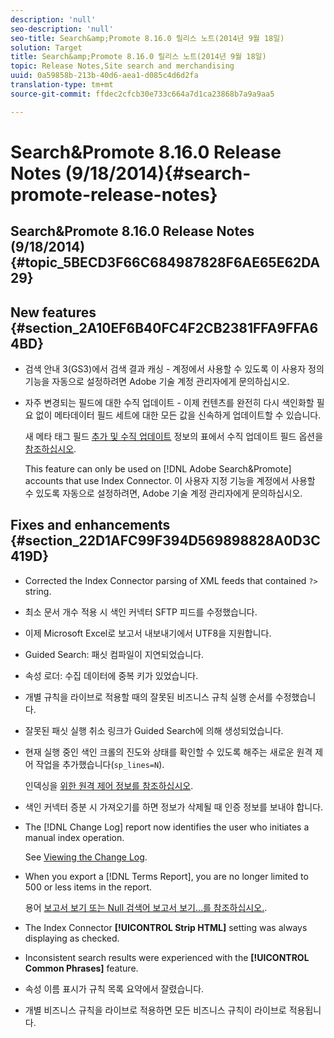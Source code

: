 ```yaml
---
description: 'null'
seo-description: 'null'
seo-title: Search&amp;Promote 8.16.0 릴리스 노트(2014년 9월 18일)
solution: Target
title: Search&amp;Promote 8.16.0 릴리스 노트(2014년 9월 18일)
topic: Release Notes,Site search and merchandising
uuid: 0a59858b-213b-40d6-aea1-d085c4d6d2fa
translation-type: tm+mt
source-git-commit: ffdec2cfcb30e733c664a7d1ca23868b7a9a9aa5

---
```



# Search&amp;Promote 8.16.0 Release Notes (9/18/2014){#search-promote-release-notes}

## Search&amp;Promote 8.16.0 Release Notes (9/18/2014) {#topic_5BECD3F66C684987828F6AE65E62DA29}

## New features {#section_2A10EF6B40FC4F2CB2381FFA9FFA64BD}

* 검색 안내 3(GS3)에서 검색 결과 캐싱 - 계정에서 사용할 수 있도록 이 사용자 정의 기능을 자동으로 설정하려면 Adobe 기술 계정 관리자에게 문의하십시오.
* 자주 변경되는 필드에 대한 수직 업데이트 - 이제 컨텐츠를 완전히 다시 색인화할 필요 없이 메타데이터 필드 세트에 대한 모든 값을 신속하게 업데이트할 수 있습니다.

   새 메타 태그 필드 [추가 및 수직 업데이트](../c-about-settings-menu/c-about-metadata-menu.md#task_6DF188C0FC7F4831A4444CA9AFA615E5) 정보의 표에서 수직 업데이트 필드 옵션을 [참조하십시오](../c-about-index-menu/c-about-vertical-updates.md#concept_E65A70C9C2E04804BF24FBE1B3CAD899).

   This feature can only be used on [!DNL Adobe Search&Promote] accounts that use Index Connector. 이 사용자 지정 기능을 계정에서 사용할 수 있도록 자동으로 설정하려면, Adobe 기술 계정 관리자에게 문의하십시오.

## Fixes and enhancements {#section_22D1AFC99F394D569898828A0D3C419D}

* Corrected the Index Connector parsing of XML feeds that contained `?>` string.
* 최소 문서 개수 적용 시 색인 커넥터 SFTP 피드를 수정했습니다.
* 이제 Microsoft Excel로 보고서 내보내기에서 UTF8을 지원합니다.
* Guided Search: 패싯 컴파일이 지연되었습니다.
* 속성 로더: 수집 데이터에 중복 키가 있었습니다.
* 개별 규칙을 라이브로 적용할 때의 잘못된 비즈니스 규칙 실행 순서를 수정했습니다.
* 잘못된 패싯 실행 취소 링크가 Guided Search에 의해 생성되었습니다.
* 현재 실행 중인 색인 크롤의 진도와 상태를 확인할 수 있도록 해주는 새로운 원격 제어 작업을 추가했습니다(`sp_lines=N`).

   인덱싱을 [위한 원격 제어 정보를 참조하십시오](../c-about-index-menu/c-about-remote-control-for-indexing.md#concept_C79B322190E84106A434E5C6D4A4118F).

* 색인 커넥터 증분 시 가져오기를 하면 정보가 삭제될 때 인증 정보를 보내야 합니다.
* The [!DNL Change Log] report now identifies the user who initiates a manual index operation.

   See [Viewing the Change Log](../c-about-reports-menu/c-about-reports-menu.md#task_166F1156719F4B3D834BEA8E249C8057).

* When you export a [!DNL Terms Report], you are no longer limited to 500 or less items in the report.

   용어 [보고서 보기 또는 Null 검색어 보고서 보기...를 참조하십시오.](../c-about-reports-menu/c-about-reports-menu.md#task_53B7ED1582DD4B0E8376546A7AFC789A).

* The Index Connector **[!UICONTROL Strip HTML]** setting was always displaying as checked.
* Inconsistent search results were experienced with the **[!UICONTROL Common Phrases]** feature.
* 속성 이름 표시가 규칙 목록 요약에서 잘렸습니다.
* 개별 비즈니스 규칙을 라이브로 적용하면 모든 비즈니스 규칙이 라이브로 적용됩니다.

